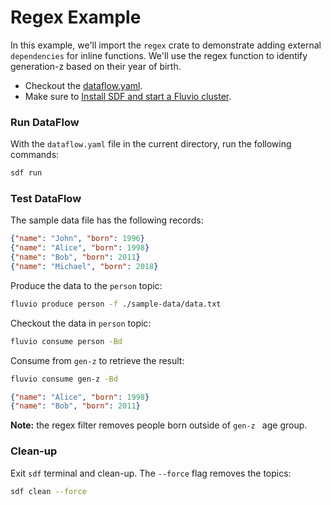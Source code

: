 # Regex Example

In this example, we'll import the `regex` crate to demonstrate adding external `dependencies` for inline functions. We'll use the regex function to identify generation-z based on their year of birth.

* Checkout the [dataflow.yaml](./dataflow.yaml).
* Make sure to [Install SDF and start a Fluvio cluster].

### Run DataFlow

With the `dataflow.yaml` file in the current directory, run the following commands:

```bash
sdf run
```

### Test DataFlow

The sample data file has the following records:

```json
{"name": "John", "born": 1996}
{"name": "Alice", "born": 1998}
{"name": "Bob", "born": 2011}
{"name": "Michael", "born": 2018}
```

Produce the data to the `person` topic:

```bash
fluvio produce person -f ./sample-data/data.txt
```

Checkout the data in `person` topic:

```bash
fluvio consume person -Bd
```

Consume from `gen-z` to retrieve the result:

```bash
fluvio consume gen-z -Bd
```

```json
{"name": "Alice", "born": 1998}
{"name": "Bob", "born": 2011}
```

**Note:** the regex filter removes people born outside of `gen-z ` age group.


### Clean-up

Exit `sdf` terminal and clean-up. The `--force` flag removes the topics:

```bash
sdf clean --force
```

[Install SDF and start a Fluvio cluster]: /README.MD#prerequisites